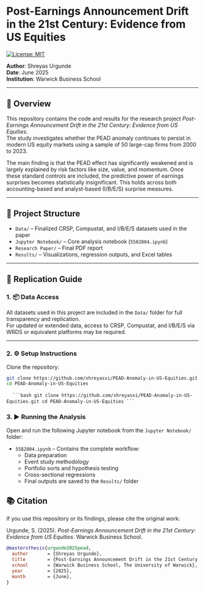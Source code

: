# Post-Earnings Announcement Drift in the 21st Century: Evidence from US Equities

[![License: MIT](https://img.shields.io/badge/License-MIT-yellow.svg)](https://opensource.org/licenses/MIT)

**Author**: Shreyas Urgunde  
**Date**: June 2025  
**Institution**: Warwick Business School  

---

## 📘 Overview

This repository contains the code and results for the research project *Post-Earnings Announcement Drift in the 21st Century: Evidence from US Equities*.  
The study investigates whether the PEAD anomaly continues to persist in modern US equity markets using a sample of 50 large-cap firms from 2000 to 2023.

The main finding is that the PEAD effect has significantly weakened and is largely explained by risk factors like size, value, and momentum. Once these standard controls are included, the predictive power of earnings surprises becomes statistically insignificant. This holds across both accounting-based and analyst-based (I/B/E/S) surprise measures.

---

## 📁 Project Structure

- `Data/` – Finalized CRSP, Compustat, and I/B/E/S datasets used in the paper  
- `Jupyter Notebook/` – Core analysis notebook (`5582804.ipynb`)  
- `Research Paper/` – Final PDF report  
- `Results/` – Visualizations, regression outputs, and Excel tables  

---

## 🔧 Replication Guide

### 1. 📦 Data Access

All datasets used in this project are included in the `Data/` folder for full transparency and replication.  
For updated or extended data, access to CRSP, Compustat, and I/B/E/S via WRDS or equivalent platforms may be required.

---

### 2. ⚙️ Setup Instructions

Clone the repository:

```bash
git clone https://github.com/shreyasxi/PEAD-Anomaly-in-US-Equities.git
cd PEAD-Anomaly-in-US-Equities
```
<pre> <code> ```bash git clone https://github.com/shreyasxi/PEAD-Anomaly-in-US-Equities.git cd PEAD-Anomaly-in-US-Equities ``` </code> </pre>

### 3. ▶️ Running the Analysis

Open and run the following Jupyter notebook from the `Jupyter Notebook/` folder:

- `5582804.ipynb` – Contains the complete workflow:
  - Data preparation  
  - Event study methodology  
  - Portfolio sorts and hypothesis testing  
  - Cross-sectional regressions  
  - Final outputs are saved to the `Results/` folder

## 📚 Citation

If you use this repository or its findings, please cite the original work:

Urgunde, S. (2025). *Post-Earnings Announcement Drift in the 21st Century: Evidence from US Equities*. Warwick Business School.

```bibtex
@mastersthesis{urgunde2025pead,
  author       = {Shreyas Urgunde},
  title        = {Post-Earnings Announcement Drift in the 21st Century: Evidence from US Equities},
  school       = {Warwick Business School, The University of Warwick},
  year         = {2025},
  month        = {June},
}
```

